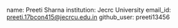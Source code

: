 name: Preeti Sharna
institution: Jecrc University
email_id: preeti.17bcon415@jecrcu.edu.in
github_user: preeti13456
